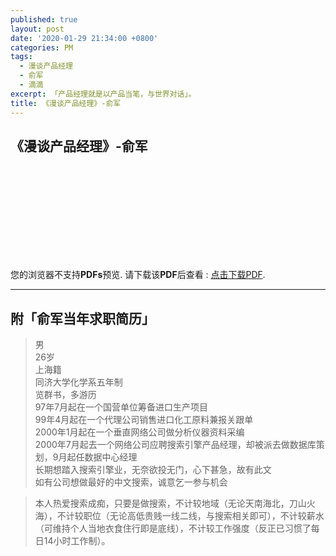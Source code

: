 ```yaml
---
published: true
layout: post
date: '2020-01-29 21:34:00 +0800'
categories: PM
tags:
  - 漫谈产品经理
  - 俞军
  - 滴滴
excerpt: 「产品经理就是以产品当笔，与世界对话」。
title: 《漫谈产品经理》-俞军
---
```

## 《漫谈产品经理》-俞军

<object data="https://www.bobinsun.cn/assets/pdf/%E6%BC%AB%E8%B0%88%E4%BA%A7%E5%93%81%E7%BB%8F%E7%90%86.pdf" type="application/pdf" width="100%" height="1000px">
    <embed src="https://www.bobinsun.cn/assets/pdf/%E6%BC%AB%E8%B0%88%E4%BA%A7%E5%93%81%E7%BB%8F%E7%90%86.pdf">
        <p>您的浏览器不支持<b>PDFs</b>预览. 请下载该<b>PDF</b>后查看 : <a href="https://www.bobinsun.cn/assets/pdf/Technologies-QA-Based-on-KG.pdf">点击下载PDF</a>.</p>
</object>

---

## 附「俞军当年求职简历」

> 男<br>
> 26岁<br>
> 上海籍<br>
> 同济大学化学系五年制<br>
> 览群书，多游历<br>
> 97年7月起在一个国营单位筹备进口生产项目<br>
> 99年4月起在一个代理公司销售进口化工原料兼报关跟单<br>
> 2000年1月起在一个垂直网络公司做分析仪器资料采编<br>
> 2000年7月起去一个网络公司应聘搜索引擎产品经理，却被派去做数据库策划，9月起任数据中心经理<br>
> 长期想踏入搜索引擎业，无奈欲投无门，心下甚急，故有此文<br>
> 如有公司想做最好的中文搜索，诚意乞一参与机会<br>

> 本人热爱搜索成痴，只要是做搜索，不计较地域（无论天南海北，刀山火海），不计较职位（无论高低贵贱一线二线，与搜索相关即可），不计较薪水（可维持个人当地衣食住行即是底线），不计较工作强度（反正已习惯了每日14小时工作制）。
